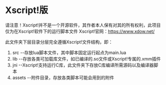 # Xscript!版 #
请注意！Xscript!并不是一个开源软件，其作者本人保有对其的所有权利，此项目仅为在Xscript!软件下的运行脚本文件
Xscript!官网：https://www.xdow.net/

此文件夹下层目录分层完全遵循Xscript!文件结构，即：
1. src --存放lua脚本文件，其中脚本固定运行起点为main.lua
2. lib --存放各类可加载库文件，如已编译的.so文件或Xscript!专属的.xmm插件
3. jni --Xscript!支持运行C库，此文件夹下存放C库编译所需源码以及编译器脚本
4. assets --附件目录，存放各类脚本可能会用到的附件
